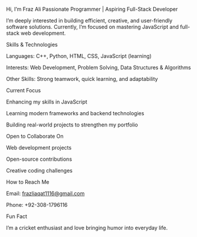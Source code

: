  Hi, I’m Fraz Ali
 Passionate Programmer | Aspiring Full-Stack Developer

I’m deeply interested in building efficient, creative, and user-friendly software solutions.
Currently, I’m focused on mastering JavaScript and full-stack web development.

 Skills & Technologies

Languages: C++, Python, HTML, CSS, JavaScript (learning)

Interests: Web Development, Problem Solving, Data Structures & Algorithms

Other Skills: Strong teamwork, quick learning, and adaptability

 Current Focus

Enhancing my skills in JavaScript

Learning modern frameworks and backend technologies

Building real-world projects to strengthen my portfolio


 Open to Collaborate On

Web development projects

Open-source contributions

Creative coding challenges


 How to Reach Me

Email: frazliaqat1116@gmail.com

Phone: +92-308-1796116

 Fun Fact

I’m a cricket enthusiast and love bringing humor into everyday life.

